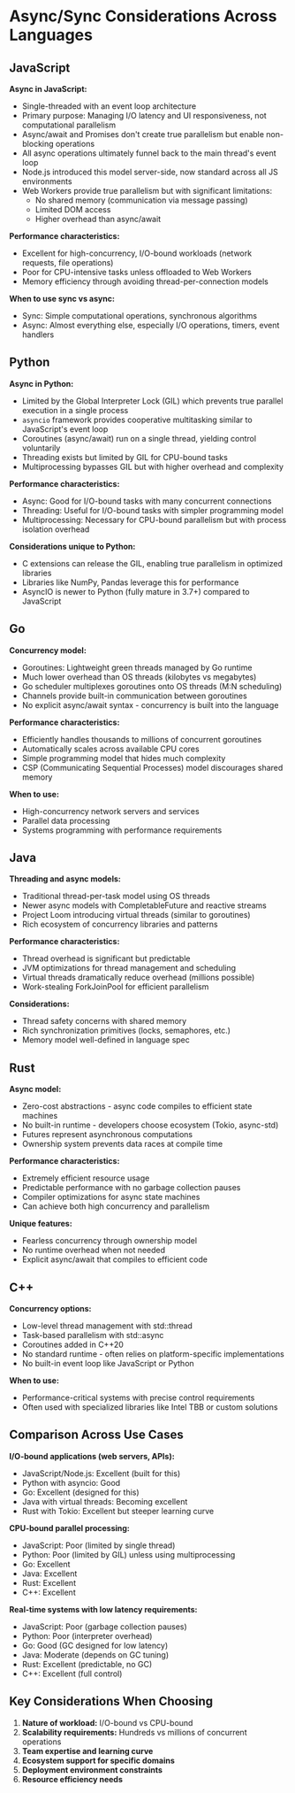 # Async/Sync Considerations Across Languages

## JavaScript

**Async in JavaScript:**
- Single-threaded with an event loop architecture
- Primary purpose: Managing I/O latency and UI responsiveness, not computational parallelism
- Async/await and Promises don't create true parallelism but enable non-blocking operations
- All async operations ultimately funnel back to the main thread's event loop
- Node.js introduced this model server-side, now standard across all JS environments
- Web Workers provide true parallelism but with significant limitations:
  - No shared memory (communication via message passing)
  - Limited DOM access
  - Higher overhead than async/await

**Performance characteristics:**
- Excellent for high-concurrency, I/O-bound workloads (network requests, file operations)
- Poor for CPU-intensive tasks unless offloaded to Web Workers
- Memory efficiency through avoiding thread-per-connection models

**When to use sync vs async:**
- Sync: Simple computational operations, synchronous algorithms
- Async: Almost everything else, especially I/O operations, timers, event handlers

## Python

**Async in Python:**
- Limited by the Global Interpreter Lock (GIL) which prevents true parallel execution in a single process
- `asyncio` framework provides cooperative multitasking similar to JavaScript's event loop
- Coroutines (async/await) run on a single thread, yielding control voluntarily
- Threading exists but limited by GIL for CPU-bound tasks
- Multiprocessing bypasses GIL but with higher overhead and complexity

**Performance characteristics:**
- Async: Good for I/O-bound tasks with many concurrent connections
- Threading: Useful for I/O-bound tasks with simpler programming model
- Multiprocessing: Necessary for CPU-bound parallelism but with process isolation overhead

**Considerations unique to Python:**
- C extensions can release the GIL, enabling true parallelism in optimized libraries
- Libraries like NumPy, Pandas leverage this for performance
- AsyncIO is newer to Python (fully mature in 3.7+) compared to JavaScript

## Go

**Concurrency model:**
- Goroutines: Lightweight green threads managed by Go runtime
- Much lower overhead than OS threads (kilobytes vs megabytes)
- Go scheduler multiplexes goroutines onto OS threads (M:N scheduling)
- Channels provide built-in communication between goroutines
- No explicit async/await syntax - concurrency is built into the language

**Performance characteristics:**
- Efficiently handles thousands to millions of concurrent goroutines
- Automatically scales across available CPU cores
- Simple programming model that hides much complexity
- CSP (Communicating Sequential Processes) model discourages shared memory

**When to use:**
- High-concurrency network servers and services
- Parallel data processing
- Systems programming with performance requirements

## Java

**Threading and async models:**
- Traditional thread-per-task model using OS threads
- Newer async models with CompletableFuture and reactive streams
- Project Loom introducing virtual threads (similar to goroutines)
- Rich ecosystem of concurrency libraries and patterns

**Performance characteristics:**
- Thread overhead is significant but predictable
- JVM optimizations for thread management and scheduling
- Virtual threads dramatically reduce overhead (millions possible)
- Work-stealing ForkJoinPool for efficient parallelism

**Considerations:**
- Thread safety concerns with shared memory
- Rich synchronization primitives (locks, semaphores, etc.)
- Memory model well-defined in language spec

## Rust

**Async model:**
- Zero-cost abstractions - async code compiles to efficient state machines
- No built-in runtime - developers choose ecosystem (Tokio, async-std)
- Futures represent asynchronous computations
- Ownership system prevents data races at compile time

**Performance characteristics:**
- Extremely efficient resource usage
- Predictable performance with no garbage collection pauses
- Compiler optimizations for async state machines
- Can achieve both high concurrency and parallelism

**Unique features:**
- Fearless concurrency through ownership model
- No runtime overhead when not needed
- Explicit async/await that compiles to efficient code

## C++

**Concurrency options:**
- Low-level thread management with std::thread
- Task-based parallelism with std::async
- Coroutines added in C++20
- No standard runtime - often relies on platform-specific implementations
- No built-in event loop like JavaScript or Python

**When to use:**
- Performance-critical systems with precise control requirements
- Often used with specialized libraries like Intel TBB or custom solutions

## Comparison Across Use Cases

**I/O-bound applications (web servers, APIs):**
- JavaScript/Node.js: Excellent (built for this)
- Python with asyncio: Good
- Go: Excellent (designed for this)
- Java with virtual threads: Becoming excellent
- Rust with Tokio: Excellent but steeper learning curve

**CPU-bound parallel processing:**
- JavaScript: Poor (limited by single thread)
- Python: Poor (limited by GIL) unless using multiprocessing
- Go: Excellent
- Java: Excellent
- Rust: Excellent
- C++: Excellent

**Real-time systems with low latency requirements:**
- JavaScript: Poor (garbage collection pauses)
- Python: Poor (interpreter overhead)
- Go: Good (GC designed for low latency)
- Java: Moderate (depends on GC tuning)
- Rust: Excellent (predictable, no GC)
- C++: Excellent (full control)

## Key Considerations When Choosing

1. **Nature of workload:** I/O-bound vs CPU-bound
2. **Scalability requirements:** Hundreds vs millions of concurrent operations
3. **Team expertise and learning curve**
4. **Ecosystem support for specific domains**
5. **Deployment environment constraints**
6. **Resource efficiency needs**
